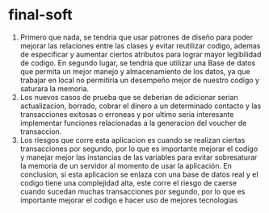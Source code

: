 # final-soft
1. Primero que nada, se tendria que usar patrones de diseño para poder mejorar las relaciones entre las clases y evitar reutilizar codigo, ademas de especificar y aumentar ciertos atributos para lograr mayor legibilidad de codigo. En segundo lugar, se tendria que utilizar una Base de datos que permita un mejor manejo y almacenamiento de los datos, ya que trabajar en local no permitiria un desempeño mejor de nuestro codigo y saturara la memoria. 
2. Los nuevos casos de prueba que se deberian de adicionar serian actualizacion, borrado, cobrar el dinero a un determinado contacto y las transacciones exitosas o erroneas y por ultimo seria interesante implementar funciones relacionadas a la generacion del voucher de transaccion.
3. Los riesgos que corre esta aplicacion es cuando se realizan ciertas transacciones por segundo, por lo que es importante mejorar el codigo y manejar mejor las instancias de las variables para evitar sobresaturar la memoria de un servidor al momento de usar la aplicación. En conclusion, si esta aplicacion se enlaza con una base de datos real y el codigo tiene una complejidad alta, este corre el riesgo de caerse cuando sucedan muchas transacciones por segundo, por lo que es importante mejorar el codigo e hacer uso de mejores tecnologias

